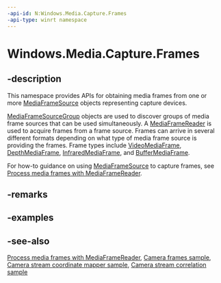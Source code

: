 ```yaml
---
-api-id: N:Windows.Media.Capture.Frames
-api-type: winrt namespace
---
```


# Windows.Media.Capture.Frames

## -description

This namespace provides APIs for obtaining media frames from one or more [MediaFrameSource](mediaframesource.md) objects representing capture devices.

[MediaFrameSourceGroup](mediaframesourcegroup.md) objects are used to discover groups of media frame sources that can be used simultaneously. A [MediaFrameReader](mediaframereader.md) is used to acquire frames from a frame source. Frames can arrive in several different formats depending on what type of media frame source is providing the frames. Frame types include [VideoMediaFrame](videomediaframe.md), [DepthMediaFrame](depthmediaframe.md), [InfraredMediaFrame](infraredmediaframe.md), and [BufferMediaFrame](buffermediaframe.md).

For how-to guidance on using [MediaFrameSource](mediaframesource.md) to capture frames, see [Process media frames with MediaFrameReader](https://msdn.microsoft.com/windows/uwp/audio-video-camera/process-media-frames-with-mediaframereader).

## -remarks

## -examples

## -see-also

[Process media frames with MediaFrameReader](https://msdn.microsoft.com/windows/uwp/audio-video-camera/process-media-frames-with-mediaframereader), [Camera frames sample](https://github.com/Microsoft/Windows-universal-samples/tree/dev/Samples/CameraFrames), [Camera stream coordinate mapper sample](https://github.com/Microsoft/Windows-universal-samples/tree/dev/Samples/CameraStreamCoordinateMapper), [Camera stream correlation sample](https://github.com/Microsoft/Windows-universal-samples/tree/dev/Samples/CameraStreamCorrelation)